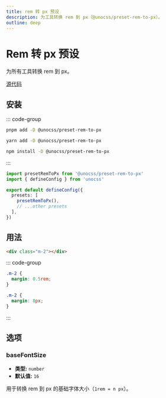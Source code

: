 ```yaml
---
title: rem 转 px 预设
description: 为工具转换 rem 到 px（@unocss/preset-rem-to-px）。
outline: deep
---
```


# Rem 转 px 预设

为所有工具转换 rem 到 px。

[源代码](https://github.com/unocss/unocss/tree/main/packages-presets/preset-rem-to-px)

## 安装

::: code-group

```bash [pnpm]
pnpm add -D @unocss/preset-rem-to-px
```

```bash [yarn]
yarn add -D @unocss/preset-rem-to-px
```

```bash [npm]
npm install -D @unocss/preset-rem-to-px
```

:::

```ts [uno.config.ts]
import presetRemToPx from '@unocss/preset-rem-to-px'
import { defineConfig } from 'unocss'

export default defineConfig({
  presets: [
    presetRemToPx(),
    // ...other presets
  ],
})
```

## 用法

```html
<div class="m-2"></div>
```

::: code-group

```css [Without]
.m-2 {
  margin: 0.5rem;
}
```

```css [With]
.m-2 {
  margin: 8px;
}
```

:::

## 选项

### baseFontSize

- **类型:** `number`
- **默认值:** `16`

用于转换 rem 到 px 的基础字体大小（`1rem = n px`）。
